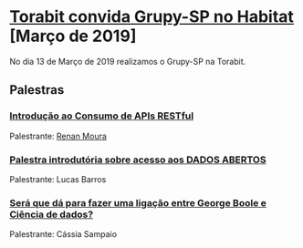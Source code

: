 # [Torabit convida Grupy-SP no Habitat][0] [Março de 2019]

No dia 13 de Março de 2019 realizamos o Grupy-SP na Torabit.


## Palestras

### [Introdução ao Consumo de APIs RESTful][2]

Palestrante: [Renan Moura][3]

### [Palestra introdutória sobre acesso aos DADOS ABERTOS][1]

Palestrante: Lucas Barros

### [Será que dá para fazer uma ligação entre George Boole e Ciência de dados?][4]

Palestrante: Cássia Sampaio




[0]: https://www.meetup.com/pt-BR/Grupy-SP/events/258740194/
[1]: https://docs.google.com/presentation/d/1USEtWDIxycNXlONayfxxKjyG2BU6-jMKapUaG_cWPFE/edit#slide=id.g35f391192_00
[2]: https://github.com/rvmoura96/introducao-consumo-apis
[3]: https://github.com/rvmoura96/
[4]: https://github.com/grupy-sp/encontros/blob/master/slides/o-que-george-boole-tem-a-ver-com-ciencia-de-dados_.pdf
